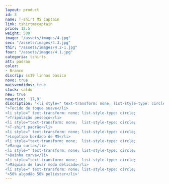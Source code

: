 ```yaml
---
layout: product
id: 3
name: T-shirt MS Captain
link: tshirtmscaptain
price: 12.5
weight: 500
image: "/assets/images/4.jpg"
sec: "/assets/images/4.3.jpg"
thir: "/assets/images/4.2-1.jpg"
four: "/assets/images/4.1.jpg"
categoria: tshirts
att: padrao
color:
- Branco
discrip: ss19 linhas basico
novo: true
maisvendidos: true
stock: saldo
new: true
newprice: '17,9'
discription: '<li style=" text-transform: none; list-style-type: circle;
">Tecido de toque suave</li>
<li style=" text-transform: none; list-style-type: circle;
">Tripulação pescoço</li>
<li style="text-transform: none;  list-style-type: circle;
">T-shirt padrão</li>
<li style=" text-transform: none; list-style-type: circle;
">Logotipo bordado de MS</li>
<li style="text-transform: none;  list-style-type: circle;
">Manga curta</li>
<li style=" text-transform: none; list-style-type: circle;
">Bainha curva</li>
<li style="text-transform: none;  list-style-type: circle;
">Máquina de lavar modo delicado</li>
<li style=" text-transform: none; list-style-type: circle;
">50% algodão 50% poliéster</li>'
---
```

